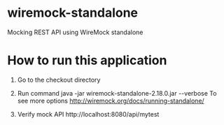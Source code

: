 # wiremock-standalone
Mocking REST API using WireMock standalone 

# How to run this application
1. Go to the checkout directory
2. Run command java -jar wiremock-standalone-2.18.0.jar --verbose
To see more options http://wiremock.org/docs/running-standalone/

3. Verify mock API http://localhost:8080/api/mytest
